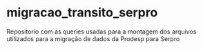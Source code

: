 # migracao_transito_serpro
Repositorio com as queries usadas para a montagem dos arquivos utilizados para a migração de dados da Prodesp para Serpro
